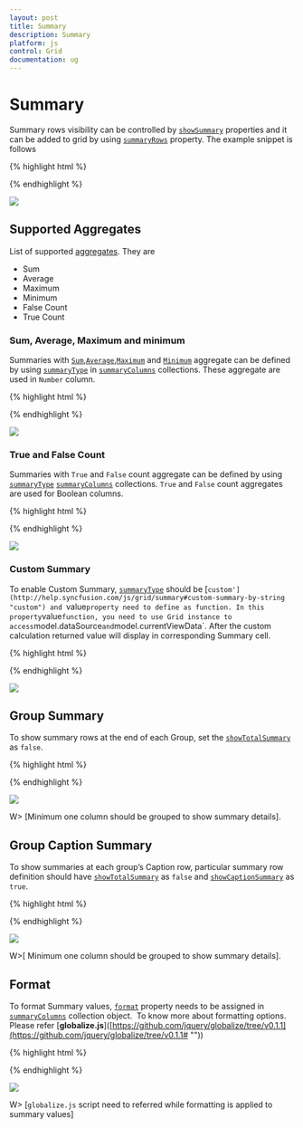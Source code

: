 ```yaml
---
layout: post
title: Summary
description: Summary
platform: js
control: Grid
documentation: ug
---
```

# Summary

Summary rows visibility can be controlled by [`showSummary`](http://help.syncfusion.com/js/api/ejgrid#members:showsummary "showSummary") properties and it can be added to grid by using [`summaryRows`](http://help.syncfusion.com/js/api/ejgrid#members:summaryrows "summaryRows") property. The example snippet is follows

{% highlight html %}

<div id="Grid"></div>
<script type="text/javascript">
  $("#Grid").ejGrid({
  
      /// the datasource "window.gridData" is referred from jsondata.min.js
  
      dataSource: window.gridData,
      showSummary: true,
      summaryRows: [{
          title: "Sum",
          summaryColumns: [{
              summaryType: ej.Grid.SummaryType.Sum,
              displayColumn: "Freight",
              dataMember: "Freight",
              format: "{0:C2}"
          }]
  
      }],
  
      allowPaging: true,
  
      columns: [
          { field: "OrderID", headerText: "Order ID", isPrimaryKey: true, textAlign: ej.TextAlign.Right, width: 80 },
          {field: "EmployeeID",headerText: "Employee ID",editType: ej.Grid.EditingType.NumericEdit,textAlign: ej.TextAlign.Right,width: 80 },
          {field: "ShipCity",headerText: "Ship City",width: 90},
          {field: "ShipCountry",headerText: "Ship Country", width: 100},
          { field: "Freight", headerText: "Freight", textAlign: ej.TextAlign.Right, width: 80, format: "{0:C}" }
      ]
  
  });
  
</script>
{% endhighlight %}

![](summaryGrid_images/summaryGrid_img1.png)


## Supported Aggregates 

List of supported [aggregates](http://help.syncfusion.com/js/datamanager/summary# ""). They are

* Sum
* Average
* Maximum
* Minimum
* False Count
* True Count
### Sum, Average, Maximum and minimum


Summaries with [`Sum`](http://help.syncfusion.com/js/datamanager/summary#sum "sum"),[`Average`](http://help.syncfusion.com/js/datamanager/summary#avg "Average"),[`Maximum`](http://help.syncfusion.com/js/datamanager/summary#max "maximum") and [`Minimum`](http://help.syncfusion.com/js/datamanager/summary#min "") aggregate can be defined by using  [`summaryType`](http://help.syncfusion.com/js/api/ejgrid#members:summaryrows-summarycolumns-summarytype "min") in [`summaryColumns`](http://help.syncfusion.com/js/api/ejgrid#members:summaryrows-summarycolumns "summaryColumns") collections. These aggregate are used in `Number` column.

{% highlight html %}
<div id="Grid"></div>
<script type="text/javascript">
  $("#Grid").ejGrid({
      /// the datasource "window.gridData" is referred from jsondata.min.js
      dataSource: window.gridData,
      showSummary: true,
      summaryRows: [{
          title: "Sum",
          summaryColumns: [{
              summaryType: ej.Grid.SummaryType.Sum,
              displayColumn: "Freight",
              dataMember: "Freight",
              format: "{0:C2}"
          }]
      }, {
          title: "Average",
          summaryColumns: [{
              summaryType: ej.Grid.SummaryType.Average,
              displayColumn: "Freight",
              dataMember: "Freight",
              format: "{0:C2}"
          }]
      }, {
          title: "Maximum",
          summaryColumns: [{
              summaryType: ej.Grid.SummaryType.Maximum,
              displayColumn: "Freight",
              dataMember: "Freight",
              format: "{0:C2}"
          }]
      }, {
          title: "Minimum",
          summaryColumns: [{
              summaryType: ej.Grid.SummaryType.Minimum,
              displayColumn: "Freight",
              dataMember: "Freight",
              format: "{0:C2}"
          }]
      }],
      allowPaging: true,
      columns:
          [
              { field: "OrderID", headerText: "Order ID", isPrimaryKey: true, textAlign: ej.TextAlign.Right, width: 80 },
              { field: "EmployeeID", headerText: "Employee ID", editType: ej.Grid.EditingType.NumericEdit, textAlign: ej.TextAlign.Right, width: 80 },
              { field: "ShipCity", headerText: "Ship City", width: 90 },
              { field: "ShipCountry", headerText: "Ship Country", width: 100 },
              { field: "Freight", headerText: "Freight", textAlign: ej.TextAlign.Right, width: 80, format: "{0:C}" }
          ]
  });
</script>



{% endhighlight %}

![](summaryGrid_images/summaryGrid_img2.png)


### True and False Count 

Summaries with `True` and `False` count aggregate can be defined by using [`summaryType`](http://help.syncfusion.com/js/api/ejgrid#members:summaryrows-summarycolumns-summarytype "summaryType") [`summaryColumns`](http://help.syncfusion.com/js/api/ejgrid#members:summaryrows-summarycolumns "summaryColumns") collections. `True` and `False` count aggregates are used for Boolean columns.

{% highlight html %}

<div id="Grid"></div>
<script type="text/javascript">
  $("#Grid").ejGrid({
      /// the datasource "window.gridData" is referred from jsondata.min.js
      dataSource: window.gridData,
      showSummary: true,
      summaryRows: [{
          title: "False Count",
          summaryColumns: [{
              summaryType: ej.Grid.SummaryType.FalseCount,
              displayColumn: "Verified",
              dataMember: "Verified"
          }]
      }, {
          title: "True Count",
          summaryColumns: [{
              summaryType: ej.Grid.SummaryType.TrueCount,
              displayColumn: "Verified",
              dataMember: "Verified"
          }]
      }],
      allowPaging: true,
      columns:
          [
              { field: "OrderID", headerText: "Order ID", isPrimaryKey: true, textAlign: ej.TextAlign.Right, width: 80 },
              { field: "EmployeeID", headerText: "Employee ID", editType: ej.Grid.EditingType.NumericEdit, textAlign: ej.TextAlign.Right, width: 80 },
              { field: "ShipCity", headerText: "Ship City", width: 90 },
              { field: "ShipCountry", headerText: "Ship Country", width: 100 },
              { field: "Verified", headerText: "Verified", width: 80 }
          ]
  });
</script>



{% endhighlight %}

![](summaryGrid_images/summaryGrid_img3.png)


### Custom Summary

To enable Custom Summary, [`summaryType`](http://help.syncfusion.com/js/api/ejgrid#members:summaryrows-summarycolumns-summarytype "summaryType") should be [`custom'](http://help.syncfusion.com/js/grid/summary#custom-summary-by-string "custom") and `value` property need to define as function. In this property `value` function, you need to use Grid instance to access `model.dataSource` and `model.currentViewData`. After the custom calculation returned value will display in corresponding Summary cell. 

{% highlight html %}

<div id="Grid"></div>
<script type="text/javascript">
  function currency() {
      //to get grid instance
      var gridObj = $("#Grid").ejGrid("instance");
      //ej.sum is aggreagte to add datas of freight from datasource
      return ej.sum(gridObj.model.dataSource, "Freight");
  }
  $("#Grid").ejGrid({
      // the datasource "window.gridData" is referred from jsondata.min.js
      dataSource: window.gridData,
      showSummary: true,
      summaryRows: [{
          title: "Currency",
          summaryColumns: [{
              summaryType: ej.Grid.SummaryType.Custom,
              customSummaryValue: currency,
              displayColumn: "Freight",
              format: "{0:C2}"
          }]
      }],
      allowPaging: true,
      columns:
          [
              { field: "OrderID", headerText: "Order ID", textAlign: ej.TextAlign.Right, width: 70 },
              { field: "CustomerID", headerText: "Customer ID", textAlign: ej.TextAlign.Left, width: 70 },
              { field: "EmployeeID", headerText: "Employee ID", textAlign: ej.TextAlign.Right, width: 70 },
              { field: "ShipCity", headerText: "Ship City", textAlign: ej.TextAlign.Left, width: 70 },
              { field: "Freight",  headerText: "Freight",textAlign: ej.TextAlign.Right, width: 70,format: "{0:C2}"}]
  });
</script>


{% endhighlight %}

![](summaryGrid_images/summaryGrid_img4.png)


## Group Summary

To show summary rows at the end of each Group, set the [`showTotalSummary`](http://help.syncfusion.com/js/api/ejgrid#members:summaryrows-showtotalsummary "showTotalSummary") as `false`.

{% highlight html %}
<div id="Grid"></div>
<script type="text/javascript">
  $("#Grid").ejGrid({
      // the datasource "window.gridData" is referred from jsondata.min.js
      dataSource: window.gridData,
      showSummary: true,
      summaryRows: [{
          summaryColumns: [{
              summaryType: ej.Grid.SummaryType.Sum,
              displayColumn: "Freight",
              dataMember: "Freight",
              format: "{0:C2}",
              prefix: "Sum = "
          }],
          showTotalSummary: false
      }],
      allowPaging: true,
      allowSorting: true,
      allowGrouping: true,
      groupSettings: {
          groupedColumns: ["CustomerID"]
      },
      columns:
          [
              { field: "OrderID", headerText: "Order ID", width: 80, isPrimaryKey: true },
              { field: "CustomerID", headerText: "Customer ID", textAlign: ej.TextAlign.Right, width: 75 },
              { field: "ShipCity", headerText: 'Ship City', width: 150 },
              { field: "EmployeeID", headerText: "Employee ID", width: 75, textAlign: ej.TextAlign.Right },
              { field: "Freight", headerText: "Freight", width: 75, textAlign: ej.TextAlign.Right, format: "{0:C}" }
          ]
  });
</script>



{% endhighlight %}

![](summaryGrid_images/summaryGrid_img5.png)


W> [Minimum one column should be grouped to show summary details].

## Group Caption Summary

To show summaries at each group’s Caption row, particular summary row definition should have [`showTotalSummary`](http://help.syncfusion.com/js/api/ejgrid#members:summaryrows-showtotalsummary "") as `false` and [`showCaptionSummary`](http://help.syncfusion.com/js/api/ejgrid#members:summaryrows-showtotalsummary "") as `true`.

{% highlight html %}
<div id="Grid"></div>
<script type="text/javascript">
  $("#Grid").ejGrid({
      dataSource: data,
      showSummary: true,
      summaryRows: [{
          showCaptionSummary: true,
          summaryColumns: [{
              summaryType: ej.Grid.SummaryType.Average,
              displayColumn: "Freight",
              dataMember: "Freight",
              format: "{0:C2}",
              prefix: "Average = "
          }],
          showTotalSummary: false
      }],
      allowPaging: true,
      allowGrouping: true,
      groupSettings: {
          groupedColumns: ["EmployeeID"]
      },
      columns:
          [
              { field: "OrderID", headerText: "Order ID", width: 80, isPrimaryKey: true },
              { field: "CustomerID", headerText: "Customer ID", textAlign: ej.TextAlign.Right, width: 75 },
              { field: "ShipCity", headerText: 'Ship City', width: 150 },
              { field: "EmployeeID", headerText: "Employee ID", width: 75, textAlign: ej.TextAlign.Right },
              { field: "Freight", headerText: "Freight", width: 75, textAlign: ej.TextAlign.Right, format: "{0:C}" }
          ]
  });
</script>


{% endhighlight %}

![](summaryGrid_images/summaryGrid_img6.png)


W>[ Minimum one column should be grouped to show summary details].

## Format

To format Summary values, [`format`](http://help.syncfusion.com/js/api/ejgrid#members:summaryrows-summarycolumns-format "") property needs to be assigned in [`summaryColumns`](http://help.syncfusion.com/js/api/ejgrid#members:summaryrows-summarycolumns "") collection object.  To know more about formatting options. Please refer [**globalize.js**]([https://github.com/jquery/globalize/tree/v0.1.1](https://github.com/jquery/globalize/tree/v0.1.1# ""))

{% highlight html %}
<div id="Grid"></div>
<script type="text/javascript">
  $("#Grid").ejGrid({
      /// the datasource "window.gridData" is referred from jsondata.min.js
      dataSource: window.gridData,
      showSummary: true,
      summaryRows: [{
          title: "Sum",
          summaryColumns: [{
              summaryType: ej.Grid.SummaryType.Sum,
              displayColumn: "Freight",
              dataMember: "Freight",
              format: "{0:C2}"
          }]
      }],
      allowPaging: true,
      columns:
          [
              { field: "OrderID", headerText: "Order ID", isPrimaryKey: true, textAlign: ej.TextAlign.Right, width: 80 },
              { field: "EmployeeID", headerText: "Employee ID", textAlign: ej.TextAlign.Right, width: 80 },
              { field: "ShipCity", headerText: "Ship City", width: 90 },
              { field: "ShipCountry", headerText: "Ship Country", width: 100 },
              { field: "Freight", headerText: "Freight", textAlign: ej.TextAlign.Right, width: 80, format: "{0:C}" }
          ]
  });
</script>



{% endhighlight %}

![](summaryGrid_images/summaryGrid_img7.png)


W> [`globalize.js` script need to referred while formatting is applied to summary values]

